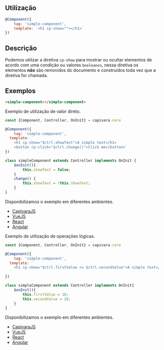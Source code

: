 ## Utilização
```js
@Component({
    tag: 'simple-component',
    template: `<h1 cp-show=""></h1>`
})
```
## Descrição

Podemos utilizar a diretiva `cp-show` para mostrar ou ocultar elementos de acordo com uma condição ou valores `booleanos`, nessa diretiva os elementos **não** são removidos do documento e construídos toda vez que a diretiva for chamada.


## Exemplos

```HTML
<simple-component></simple-component>
```

Exemplo de utilização de valor direto.

```js
const {Component, Controller, OnInit} = capivara.core

@Component({
	tag: 'simple-component', 
  template: `
    <h1 cp-show="$ctrl.showText">A simple text</h1>
    <button cp-click="$ctrl.change()">Click me</button>`
})

class simpleComponent extends Controller implements OnInit {
    $onInit(){
        this.showText = false;
    }
    change() {
        this.showText = !this.showText;
    }
}
```
Disponibilizamos o exemplo em diferentes ambientes.
* [CapivaraJS](https://jsfiddle.net/jcanabarro/zf8gqh0d/425/)
* [VueJS](http://jsfiddle.net/jcanabarro/ygznj9mt/89/)
* [React](http://jsfiddle.net/jcanabarro/td4v7qqd/374/)
* [Angular](https://jsfiddle.net/t0b8xxfj/155/)

Exemplo de utilização de operações lógicas.

```js
const {Component, Controller, OnInit} = capivara.core

@Component({
	tag: 'simple-component', 
  template: `
	<h1 cp-show="$ctrl.firstValue <= $ctrl.secondValue">A simple text</h1>
  `
})

class simpleComponent extends Controller implements OnInit{
    $onInit(){
        this.firstValue = 10;
        this.secondValue = 20;
    }
}
```
Disponibilizamos o exemplo em diferentes ambientes.
* [CapivaraJS](https://jsfiddle.net/jcanabarro/zf8gqh0d/415/)
* [VueJS](http://jsfiddle.net/jcanabarro/ygznj9mt/91/)
* [React](http://jsfiddle.net/jcanabarro/td4v7qqd/376/)
* [Angular](https://jsfiddle.net/t0b8xxfj/156/)